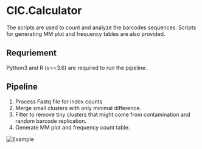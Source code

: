 # CIC.Calculator

The scripts are used to count and analyze the barcodes sequences. Scripts for generating MM plot and frequency tables are also provided.   

## Requriement
Python3 and R (v>=3.6) are required to run the pipeline. 

## Pipeline
1. Process Fastq file for index counts
2. Merge small clusters with only minimal difference. 
3. Filter to remove tiny clusters that might come from contamination and random barcode replication.
4. Generate MM plot and frequency count table. 

![Example](https://github.com/tangxj98/CIC.Calculator/blob/main/Example/Example.png)

